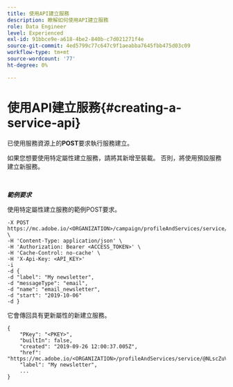 ```yaml
---
title: 使用API建立服務
description: 瞭解如何使用API建立服務
role: Data Engineer
level: Experienced
exl-id: 91bbce9e-a618-4be2-840b-c7d021271f4e
source-git-commit: 4ed5799c77c647c9f1aeabba7645fbb475d03c09
workflow-type: tm+mt
source-wordcount: '77'
ht-degree: 0%

---
```


# 使用API建立服務{#creating-a-service-api}

已使用服務資源上的&#x200B;**POST**&#x200B;要求執行服務建立。

如果您想要使用特定屬性建立服務，請將其新增至裝載。 否則，將使用預設服務建立新服務。

<br/>

***範例要求***

使用特定屬性建立服務的範例POST要求。

```
-X POST https://mc.adobe.io/<ORGANIZATION>/campaign/profileAndServices/service/ \
-H 'Content-Type: application/json' \
-H 'Authorization: Bearer <ACCESS_TOKEN>' \
-H 'Cache-Control: no-cache' \
-H 'X-Api-Key: <API_KEY>'
-i
-d {
-d "label": "My newsletter",
-d "messageType": "email",
-d "name": "email_newsletter",
-d "start": "2019-10-06"
-d }
```

它會傳回具有更新屬性的新建立服務。

```
{
    "PKey": "<PKEY>",
    "builtIn": false,
    "created": "2019-09-26 12:00:37.005Z",
    "href": "https://mc.adobe.io/<ORGANIZATION>/profileAndServices/service/@NLscZuVHxdVu9rPftvrMWFfR1zRIxQGswSOmGLrK09JTF_iWhB0JCUHEndA_vvy__k9mzOYa5NVkcWDcrK8qGh0wygahX9kRcD44kiWWSEceShn3",
    "label": "My newsletter",
    ...
}
```
